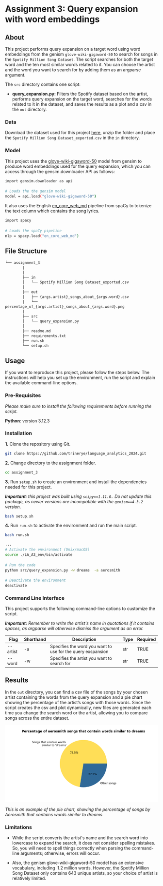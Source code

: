 # Assignment 3: Query expansion with word embeddings


## About

This project performs query expansion on a target word using word embeddings from the genism ``glove-wiki-gigaword-50`` to search for songs in the ``Spotify Million Song Dataset``. The script searches for both the target word and the ten most similar words related to it. You can choose the artist and the word you want to search for by adding them as an argparse argument. 

The ``src`` directory contains one script: 

- **query_expansion.py:** Filters the Spotify dataset based on the artist, performs query expansion on the target word,  searches for the words related to it in the dataset, and saves the results as a plot and a csv in the ``out`` directory. 


### Data

Download the dataset used for this project [here](https://www.kaggle.com/datasets/joebeachcapital/57651-spotify-songs), unzip the folder and place the ``Spotify Million Song Dataset_exported.csv`` in the ``in`` directory.

### Model

This project uses the [glove-wiki-gigaword-50](https://huggingface.co/fse/glove-wiki-gigaword-50) model from gensim to produce word embeddings used for the query expansion, which you can access through the gensim.downloader API as follows:

```sh
import gensim.downloader as api

# Loads the the gensim model
model = api.load("glove-wiki-gigaword-50")
```
It also uses the English [en_core_web_md](https://spacy.io/models/en) pipeline from spaCy to tokenize the text column which contains the song lyrics.

```sh
import spacy

# Loads the spaCy pipeline
nlp = spacy.load("en_core_web_md")
```

##  File Structure

```
└── assignment_3
        |
        |
        ├── in
        │   └── Spotify Million Song Dataset_exported.csv 
        |
        ├── out
        |   ├── {args.artist}_songs_about_{args.word}.csv
        |   └── percentage_of_{args.artist}_songs_about_{args.word}.png
        |
        ├── src
        │   └── query_expansion.py
        │     
        ├── readme.md
        ├── requirements.txt
        ├── run.sh
        └── setup.sh
```

## Usage

If you want to reproduce this project, please follow the steps below. The instructions will help you set up the environment, run the script and explain the available command-line options. 

### Pre-Requisites

*Please make sure to install the following requirements before running the script.*

**Python**: version 3.12.3

### Installation

**1.** Clone the repository using Git.
```sh
git clone https://github.com/trinerye/language_analytics_2024.git 
```

**2.** Change directory to the assignment folder.
```sh
cd assignment_3
```

**3.** Run ``setup.sh`` to create an environment and install the dependencies needed for this project. 

***Important**: this project was built using ``scipy==1.11.0.`` Do not update this package, as newer versions are incompatible with the ``genism==4.3.2`` version.*

```sh
bash setup.sh
```
**4.** Run ``run.sh`` to activate the environment and run the main script. 
  
```sh
bash run.sh
```
```sh
...
# Activate the environment (Unix/macOS)
source ./LA_A3_env/bin/activate

# Run the code
python src/query_expansion.py -w dreams  -a aerosmith 

# Deactivate the environment
deactivate
```

### Command Line Interface  

This project supports the following command-line options to customize the script. 

***Important:** Remember to write the artist's name in quotations if it contains spaces, as argparse will otherwise dismiss the argument as an error.* 

|Flag      |Shorthand|Description                                                 |Type |Required|
|----------|---------|------------------------------------------------------------|-----|--------|
|--artist  |-a       |Specifies the word you want to use for the query exspansion |str  |TRUE    |
|--word    |-w       |Specifies the artist you want to search for                 |str  |TRUE    |


## Results 

In the ``out`` directory, you can find a csv file of the songs by your chosen artist containing the words from the query expansion and a pie chart showing the percentage of the artist’s songs with those words. Since the script creates the csv and plot dynamically, new files are generated each time you change the search word or the artist, allowing you to compare songs across the entire dataset.

![plot](out/percentage_of_aerosmith_songs_related_to_dreams.png)

*This is an example of the pie chart, showing the percentage of songs by Aerosmith that contains words similar to dreams*

### Limitations

- While the script converts the artist's name and the search word into lowercase to expand the search, it does not consider spelling mistakes. So, you will need to spell things correctly when parsing the command-line arguments; otherwise, errors will occur. 

- Also, the genism glove-wiki-gigaword-50 model has an extensive vocabulary, including  1.2 million words. However, the Spotify Million Song Dataset only contains 643 unique artists, so your choice of artist is relatively limited. 







